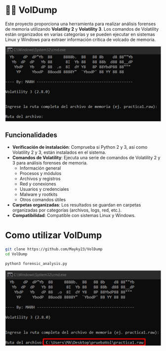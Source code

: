 # 🔎💾 VolDump

Este proyecto proporciona una herramienta para realizar análisis forenses de memoria utilizando **Volatility 2** y **Volatility 3**. Los comandos de Volatility están organizados en varias categorías y se pueden ejecutar en sistemas Linux y Windows para extraer información crítica de volcado de memoria.

![Pantalla principal de la herramienta](img/foto1.png)

## Funcionalidades

- **Verificación de instalación**: Comprueba si Python 2 y 3, así como Volatility 2 y 3, están instalados en el sistema.
- **Comandos de Volatility**: Ejecuta una serie de comandos de Volatility 2 y 3 para análisis forenses de memoria.
  - Información general
  - Procesos y módulos
  - Archivos y registros
  - Red y conexiones
  - Usuarios y credenciales
  - Malware y rootkits
  - Otros comandos útiles
- **Carpetas organizadas**: Los resultados se guardan en carpetas organizadas por categorías (archivos, logs, red, etc.).
- **Compatibilidad**: Compatible con sistemas Linux y Windows.

# Como utilizar VolDump

```bash
git clone https://github.com/Mayky23/VolDump
cd VolDump
```

```bash
python3 forensic_analysis.py
```



![Insertamos la ruta de la evidencia](img/foto2.png)

